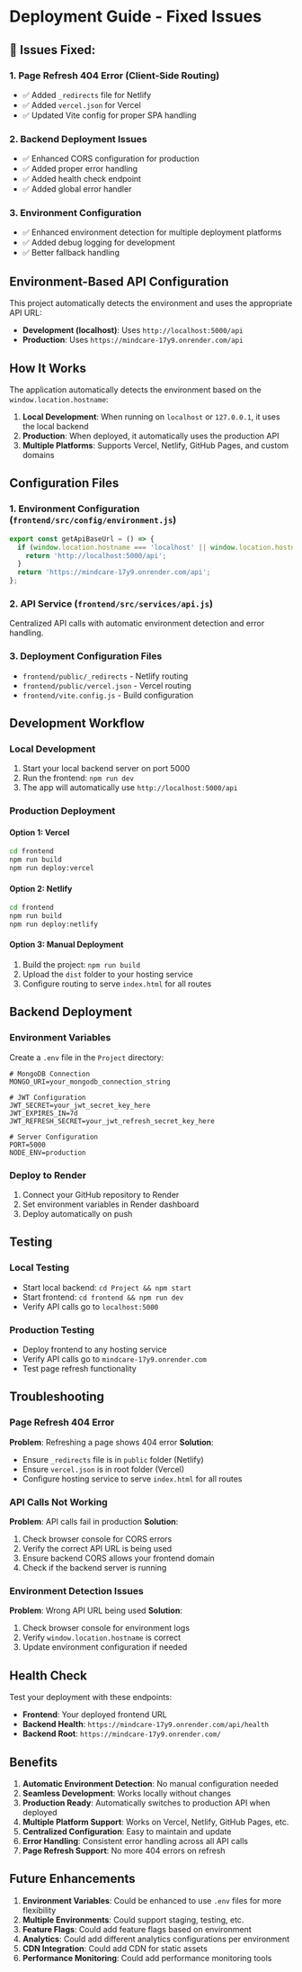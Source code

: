 # Deployment Guide - Fixed Issues

## 🚨 **Issues Fixed:**

### **1. Page Refresh 404 Error (Client-Side Routing)**
- ✅ Added `_redirects` file for Netlify
- ✅ Added `vercel.json` for Vercel
- ✅ Updated Vite config for proper SPA handling

### **2. Backend Deployment Issues**
- ✅ Enhanced CORS configuration for production
- ✅ Added proper error handling
- ✅ Added health check endpoint
- ✅ Added global error handler

### **3. Environment Configuration**
- ✅ Enhanced environment detection for multiple deployment platforms
- ✅ Added debug logging for development
- ✅ Better fallback handling

## Environment-Based API Configuration

This project automatically detects the environment and uses the appropriate API URL:

- **Development (localhost)**: Uses `http://localhost:5000/api`
- **Production**: Uses `https://mindcare-17y9.onrender.com/api`

## How It Works

The application automatically detects the environment based on the `window.location.hostname`:

1. **Local Development**: When running on `localhost` or `127.0.0.1`, it uses the local backend
2. **Production**: When deployed, it automatically uses the production API
3. **Multiple Platforms**: Supports Vercel, Netlify, GitHub Pages, and custom domains

## Configuration Files

### 1. Environment Configuration (`frontend/src/config/environment.js`)
```javascript
export const getApiBaseUrl = () => {
  if (window.location.hostname === 'localhost' || window.location.hostname === '127.0.0.1') {
    return 'http://localhost:5000/api';
  }
  return 'https://mindcare-17y9.onrender.com/api';
};
```

### 2. API Service (`frontend/src/services/api.js`)
Centralized API calls with automatic environment detection and error handling.

### 3. Deployment Configuration Files
- `frontend/public/_redirects` - Netlify routing
- `frontend/public/vercel.json` - Vercel routing
- `frontend/vite.config.js` - Build configuration

## Development Workflow

### Local Development
1. Start your local backend server on port 5000
2. Run the frontend: `npm run dev`
3. The app will automatically use `http://localhost:5000/api`

### Production Deployment

#### Option 1: Vercel
```bash
cd frontend
npm run build
npm run deploy:vercel
```

#### Option 2: Netlify
```bash
cd frontend
npm run build
npm run deploy:netlify
```

#### Option 3: Manual Deployment
1. Build the project: `npm run build`
2. Upload the `dist` folder to your hosting service
3. Configure routing to serve `index.html` for all routes

## Backend Deployment

### Environment Variables
Create a `.env` file in the `Project` directory:

```env
# MongoDB Connection
MONGO_URI=your_mongodb_connection_string

# JWT Configuration
JWT_SECRET=your_jwt_secret_key_here
JWT_EXPIRES_IN=7d
JWT_REFRESH_SECRET=your_jwt_refresh_secret_key_here

# Server Configuration
PORT=5000
NODE_ENV=production
```

### Deploy to Render
1. Connect your GitHub repository to Render
2. Set environment variables in Render dashboard
3. Deploy automatically on push

## Testing

### Local Testing
- Start local backend: `cd Project && npm start`
- Start frontend: `cd frontend && npm run dev`
- Verify API calls go to `localhost:5000`

### Production Testing
- Deploy frontend to any hosting service
- Verify API calls go to `mindcare-17y9.onrender.com`
- Test page refresh functionality

## Troubleshooting

### Page Refresh 404 Error
**Problem**: Refreshing a page shows 404 error
**Solution**: 
- Ensure `_redirects` file is in `public` folder (Netlify)
- Ensure `vercel.json` is in root folder (Vercel)
- Configure hosting service to serve `index.html` for all routes

### API Calls Not Working
**Problem**: API calls fail in production
**Solution**:
1. Check browser console for CORS errors
2. Verify the correct API URL is being used
3. Ensure backend CORS allows your frontend domain
4. Check if the backend server is running

### Environment Detection Issues
**Problem**: Wrong API URL being used
**Solution**:
1. Check browser console for environment logs
2. Verify `window.location.hostname` is correct
3. Update environment configuration if needed

## Health Check

Test your deployment with these endpoints:

- **Frontend**: Your deployed frontend URL
- **Backend Health**: `https://mindcare-17y9.onrender.com/api/health`
- **Backend Root**: `https://mindcare-17y9.onrender.com/`

## Benefits

1. **Automatic Environment Detection**: No manual configuration needed
2. **Seamless Development**: Works locally without changes
3. **Production Ready**: Automatically switches to production API when deployed
4. **Multiple Platform Support**: Works on Vercel, Netlify, GitHub Pages, etc.
5. **Centralized Configuration**: Easy to maintain and update
6. **Error Handling**: Consistent error handling across all API calls
7. **Page Refresh Support**: No more 404 errors on refresh

## Future Enhancements

1. **Environment Variables**: Could be enhanced to use `.env` files for more flexibility
2. **Multiple Environments**: Could support staging, testing, etc.
3. **Feature Flags**: Could add feature flags based on environment
4. **Analytics**: Could add different analytics configurations per environment
5. **CDN Integration**: Could add CDN for static assets
6. **Performance Monitoring**: Could add performance monitoring tools
